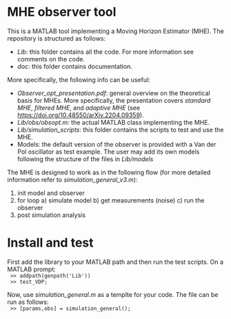 # MHE observer tool
This is a MATLAB tool implementing a Moving Horizon Estimator (MHE). The repository is structured as follows: 
 
- *Lib*: this folder contains all the code. For more information see comments on the code.
- *doc*: this folder contains documentation. 

More specifically, the following info can be useful:

- *Observer_opt_presentation.pdf*: general overview on the theoretical basis for MHEs. More specifically, the presentation covers _standard MHE_, _filtered MHE_, and _adaptive MHE_ (see https://doi.org/10.48550/arXiv.2204.09359).
- *Lib/obs/obsopt.m*: the actual MATLAB class implementing the MHE.
- *Lib/simulation_scripts*: this folder contains the scripts to test and use the MHE.
- Models: the default version of the observer is provided with a Van der Pol oscillator as test example. The user may add its own models following the structure of the files in *Lib/models*

The MHE is designed to work as in the following flow (for more detailed information refer to *simulation_general_v3.m*): 

1) init model and observer
2) for loop
	a) simulate model
	b) get measurements (noise)
	c) run the observer
3) post simulation analysis


# Install and test

First add the library to your MATLAB path and then run the test scripts. On a MATLAB prompt: \
` >> addpath(genpath('Lib'))` \
` >> test_VDP;` 

Now, use *simulation_general.m* as a templte for your code. The file can be run as follows: \
` >> [params,obs] = simulation_general();` 

